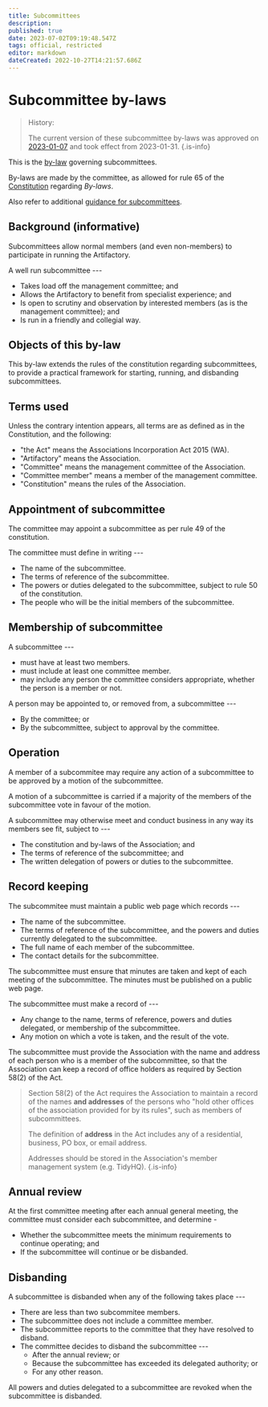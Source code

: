 ```yaml
---
title: Subcommittees
description: 
published: true
date: 2023-07-02T09:19:48.547Z
tags: official, restricted
editor: markdown
dateCreated: 2022-10-27T14:21:57.686Z
---
```


# Subcommittee by-laws

> History:
>
> The current version of these subcommittee by-laws was approved on [2023-01-07](/minutes/Committee/2023-01-07) and took effect from 2023-01-31.
{.is-info}

This is the [by-law](/docs/policies/bylaws) governing subcommittees.

By-laws are made by the committee, as allowed for rule 65 of the [Constitution](/constitution) regarding *By-laws*.

Also refer to additional [guidance for subcommittees](/docs/policies/subcommittee_guidance).

## Background (informative)

Subcommittees allow normal members (and even non-members) to participate in running the Artifactory.

A well run subcommittee ---

* Takes load off the management committee; and
* Allows the Artifactory to benefit from specialist experience; and
* Is open to scrutiny and observation by interested members (as is the management committee); and
* Is run in a friendly and collegial way.




## Objects of this by-law

This by-law extends the rules of the constitution regarding subcommittees, to provide a practical framework for starting, running, and disbanding subcommittees.



## Terms used

Unless the contrary intention appears, all terms are as defined as in the Constitution, and the following:

- "the Act" means the Associations Incorporation Act 2015 (WA).
- "Artifactory" means the Association.
- "Committee" means the management committee of the Association.
- "Committee member" means a member of the management committee.
- "Constitution" means the rules of the Association.



## Appointment of subcommittee

The committee may appoint a subcommittee as per rule 49 of the constitution.

The committee must define in writing ---

-  The name of the subcommittee.
-  The terms of reference of the subcommittee.
-  The powers or duties delegated to the subcommittee, subject to rule 50 of the constitution.
-  The people who will be the initial members of the subcommittee.



## Membership of subcommittee

A subcommittee ---

- must have at least two members.
- must include at least one committee member.
- may include any person the committee considers appropriate, whether the person is a member or not.

A person may be appointed to, or removed from, a subcommittee ---

- By the committee; or
- By the subcommittee, subject to approval by the committee.



## Operation

A member of a subcommitee may require any action of a subcommittee to be approved by a motion of the subcommittee.

A motion of a subcommittee is carried if a majority of the members of the subcommittee vote in favour of the motion.

A subcommittee may otherwise meet and conduct business in any way its members see fit, subject to ---

- The constitution and by-laws of the Association; and
- The terms of reference of the subcommittee; and
- The written delegation of powers or duties to the subcommittee.



## Record keeping

The subcommitee must maintain a public web page which records ---

- The name of the subcommittee.
- The terms of reference of the subcommittee, and the powers and duties currently delegated to the subcommittee.
- The full name of each member of the subcommittee.
- The contact details for the subcommittee.

The subcommittee must ensure that minutes are taken and kept of each meeting of the subcommittee. The minutes must be published on a public web page.

The subcommittee must make a record of ---

- Any change to the name, terms of reference, powers and duties delegated, or membership of the subcommittee.
- Any motion on which a vote is taken, and the result of the vote.

The subcommittee must provide the Association with the name and address of each person who is a member of the subcommittee, so that the Association can keep a record of office holders as required by Section 58(2) of the Act.

> Section 58(2) of the Act requires the Association to maintain a record of the names **and addresses** of the persons who "hold other offices of the association provided for by its rules", such as members of subcommittees.
> 
> The definition of **address** in the Act includes any of a residential, business, PO box, or email address.
> 
> Addresses should be stored in the Association's member management system (e.g. TidyHQ).
{.is-info}



## Annual review

At the first committee meeting after each annual general meeting, the committee must consider each subcommittee, and determine -

- Whether the subcommittee meets the minimum requirements to continue operating; and
- If the subcommittee will continue or be disbanded.


## Disbanding

A subcommittee is disbanded when any of the following takes place ---

- There are less than two subcommitee members.
- The subcommittee does not include a committee member.
- The subcommittee reports to the committee that they have resolved to disband.
- The committee decides to disband the subcommittee ---
    - After the annual review; or
    - Because the subcommittee has exceeded its delegated authority; or
    - For any other reason.

All powers and duties delegated to a subcommittee are revoked when the subcommittee is disbanded.